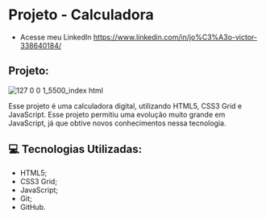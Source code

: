 # Projeto - Calculadora 

- Acesse meu LinkedIn https://www.linkedin.com/in/jo%C3%A3o-victor-338640184/

## Projeto:




![127 0 0 1_5500_index html](https://user-images.githubusercontent.com/103333189/202776109-7339f264-663d-47cc-968c-c5d48f2c7b35.png)








Esse projeto é uma calculadora digital, utilizando HTML5, CSS3 Grid e JavaScript. Esse projeto permitiu uma evolução muito grande em JavaScript, já que obtive novos conhecimentos nessa tecnologia.

## 💻 Tecnologias Utilizadas: 

- HTML5; 
- CSS3 Grid; 
- JavaScript;
- Git;
- GitHub.
